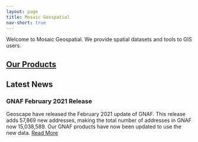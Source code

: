 ```yaml
---
layout: page
title: Mosaic Geospatial
nav-short: true
---
```

Welcome to Mosaic Geospatial. We provide spatial datasets and tools to GIS users.

## [Our Products](/products)

## Latest News

### GNAF February 2021 Release
Geoscape have released the February 2021 update of GNAF. This release adds 57,869 new addresses, making the total number of addresses in GNAF now 15,038,589. Our GNAF products have now been updated to use the new data. [Read More](/2021-02-22-gnaf-locator-february-2021/)
